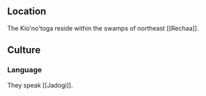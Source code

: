 ## Location
The Kio'no'toga reside within the swamps of northeast [[Rechaa]].


## Culture
### Language
They speak [[Jadogi]].